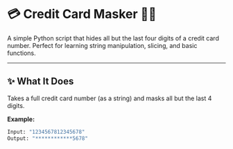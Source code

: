 # 💳 Credit Card Masker 🕵️‍♂️

A simple Python script that hides all but the last four digits of a credit card number. Perfect for learning string manipulation, slicing, and basic functions.

---

## ✨ What It Does

Takes a full credit card number (as a string) and masks all but the last 4 digits.

**Example:**

```python
Input: "1234567812345678"
Output: "************5678"
